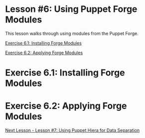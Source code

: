 # Lesson #6: Using Puppet Forge Modules

This lesson walks through using modules from the Puppet Forge.

[Exercise 6.1: Installing Forge Modules](#exercise-61-installing-forge-modules)

[Exercise 6.2: Applying Forge Modules](#exercise-62-applying-forge-modules)

# Exercise 6.1: Installing Forge Modules

# Exercise 6.2: Applying Forge Modules

[Next Lesson - Lesson #7: Using Puppet Hiera for Data Separation](./07-using-puppet-hiera.md)

